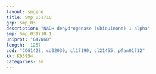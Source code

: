 ```yaml
---
layout: smgene
title: Smp_031710
grp: Smp_03
description: "NADH dehydrogenase (ubiquinone) 1 alpha"
smp: Smp_031710.1
uniprot: "G4VN60"
length:  1257
cdd: "COG1428, cd02030, cl17190, cl21455, pfam01712"
kk: K03954
categories: sm
---
```

